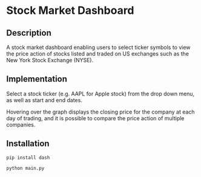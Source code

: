 # Stock Market Dashboard

## Description
A stock market dashboard enabling users to select ticker symbols to view the price action of stocks listed and traded on US exchanges such as the New York Stock Exchange (NYSE).

## Implementation
Select a stock ticker (e.g. AAPL for Apple stock) from the drop down menu, as well as start and end dates.

Hovering over the graph displays the closing price for the company at each day of trading, and it is possible to compare the price action of multiple companies.

## Installation
```
pip install dash

python main.py
```